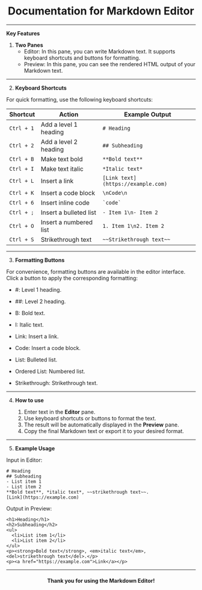 <h1 align="center">Documentation for Markdown Editor</h1>

---

**Key Features**

1. **Two Panes**
    - Editor: In this pane, you can write Markdown text. It supports keyboard shortcuts and buttons for formatting.
   - Preview: In this pane, you can see the rendered HTML output of your Markdown text.

---

2. **Keyboard Shortcuts**
  
For quick formatting, use the following keyboard shortcuts:

| Shortcut     | Action                  | Example Output                |
|--------------|-------------------------|-------------------------------|
| `Ctrl + 1`   | Add a level 1 heading   | `# Heading`                   |
| `Ctrl + 2`   | Add a level 2 heading   | `## Subheading`               |
| `Ctrl + B`   | Make text bold          | `**Bold text**`               |
| `Ctrl + I`   | Make text italic        | `*Italic text*`               |
| `Ctrl + L`   | Insert a link           | `[Link text](https://example.com)` |
| `Ctrl + K`   | Insert a code block     | ```\nCode\n```                |
| `Ctrl + 6`   | Insert inline code      | `` `code` ``                  |
| `Ctrl + ;`   | Insert a bulleted list  | `- Item 1\n- Item 2`          |
| `Ctrl + O`   | Insert a numbered list  | `1. Item 1\n2. Item 2`        |
| `Ctrl + S`   | Strikethrough text      | `~~Strikethrough text~~`      |

---

3. **Formatting Buttons**

For convenience, formatting buttons are available in the editor interface. Click a button to apply the corresponding formatting:

  -  #: Level 1 heading.

   - ##: Level 2 heading.

   - B: Bold text.

 - I: Italic text.

 -  Link: Insert a link.

 -  Code: Insert a code block.


 -  List: Bulleted list.

 -  Ordered List: Numbered list.

 - Strikethrough: Strikethrough text.
---

4. **How to use**

   1. Enter text in the **Editor** pane.
   2. Use keyboard shortcuts or buttons to format the text.
   3. The result will be automatically displayed in the **Preview** pane.
   4. Copy the final Markdown text or export it to your desired format.
---

5. **Example Usage**

Input in Editor:

```
# Heading
## Subheading
- List item 1
- List item 2
**Bold text**, *italic text*, ~~strikethrough text~~.
[Link](https://example.com)
```

Output in Preview:

```
<h1>Heading</h1>
<h2>Subheading</h2>
<ul>
  <li>List item 1</li>
  <li>List item 2</li>
</ul>
<p><strong>Bold text</strong>, <em>italic text</em>, <del>strikethrough text</del>.</p>
<p><a href="https://example.com">Link</a></p>
```
---
<h4 align="center">Thank you for using the Markdown Editor!</h4>

